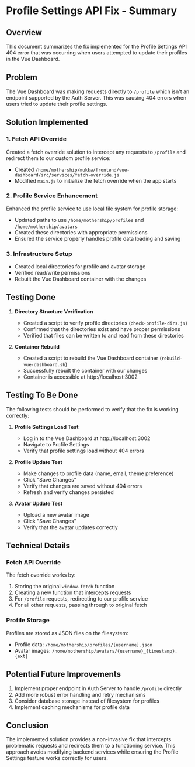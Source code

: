# Profile Settings API Fix - Summary

## Overview
This document summarizes the fix implemented for the Profile Settings API 404 error that was occurring when users attempted to update their profiles in the Vue Dashboard.

## Problem
The Vue Dashboard was making requests directly to `/profile` which isn't an endpoint supported by the Auth Server. This was causing 404 errors when users tried to update their profile settings.

## Solution Implemented

### 1. Fetch API Override
Created a fetch override solution to intercept any requests to `/profile` and redirect them to our custom profile service:
- Created `/home/mothership/mukka/frontend/vue-dashboard/src/services/fetch-override.js`
- Modified `main.js` to initialize the fetch override when the app starts

### 2. Profile Service Enhancement
Enhanced the profile service to use local file system for profile storage:
- Updated paths to use `/home/mothership/profiles` and `/home/mothership/avatars`
- Created these directories with appropriate permissions
- Ensured the service properly handles profile data loading and saving

### 3. Infrastructure Setup
- Created local directories for profile and avatar storage
- Verified read/write permissions
- Rebuilt the Vue Dashboard container with the changes

## Testing Done
1. **Directory Structure Verification**
   - Created a script to verify profile directories (`check-profile-dirs.js`)
   - Confirmed that the directories exist and have proper permissions
   - Verified that files can be written to and read from these directories

2. **Container Rebuild**
   - Created a script to rebuild the Vue Dashboard container (`rebuild-vue-dashboard.sh`)
   - Successfully rebuilt the container with our changes
   - Container is accessible at http://localhost:3002

## Testing To Be Done
The following tests should be performed to verify that the fix is working correctly:

1. **Profile Settings Load Test**
   - Log in to the Vue Dashboard at http://localhost:3002
   - Navigate to Profile Settings
   - Verify that profile settings load without 404 errors

2. **Profile Update Test**
   - Make changes to profile data (name, email, theme preference)
   - Click "Save Changes"
   - Verify that changes are saved without 404 errors
   - Refresh and verify changes persisted

3. **Avatar Update Test**
   - Upload a new avatar image
   - Click "Save Changes"
   - Verify that the avatar updates correctly

## Technical Details

### Fetch API Override
The fetch override works by:
1. Storing the original `window.fetch` function
2. Creating a new function that intercepts requests
3. For `/profile` requests, redirecting to our profile service
4. For all other requests, passing through to original fetch

### Profile Storage
Profiles are stored as JSON files on the filesystem:
- Profile data: `/home/mothership/profiles/{username}.json`
- Avatar images: `/home/mothership/avatars/{username}_{timestamp}.{ext}`

## Potential Future Improvements
1. Implement proper endpoint in Auth Server to handle `/profile` directly
2. Add more robust error handling and retry mechanisms
3. Consider database storage instead of filesystem for profiles
4. Implement caching mechanisms for profile data

## Conclusion
The implemented solution provides a non-invasive fix that intercepts problematic requests and redirects them to a functioning service. This approach avoids modifying backend services while ensuring the Profile Settings feature works correctly for users.
